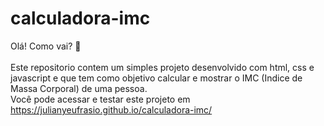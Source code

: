 # calculadora-imc
Olá! Como vai? :wave:
<br>
<br>
Este repositorio contem um simples projeto desenvolvido com html, css e javascript e que tem como objetivo calcular e mostrar o IMC (Indice de Massa Corporal) de uma pessoa.
<br>
Você pode acessar e testar este projeto em https://julianyeufrasio.github.io/calculadora-imc/
